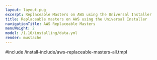 ```yaml
---
layout: layout.pug
excerpt: Replaceable Masters on AWS using the Universal Installer
title: Replaceable masters on AWS using the Universal Installer
navigationTitle: AWS Replaceable Masters
menuWeight: 2
model: /1.10/installing/data.yml
render: mustache
---
```


#include /install-include/aws-replaceable-masters-all.tmpl
